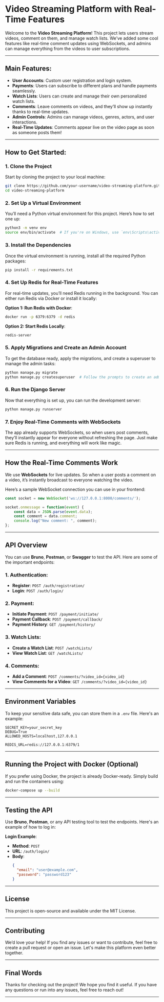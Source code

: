 # Video Streaming Platform with Real-Time Features

Welcome to the **Video Streaming Platform**! This project lets users stream videos, comment on them, and manage watch lists. We’ve added some cool features like real-time comment updates using WebSockets, and admins can manage everything from the videos to user subscriptions.

---

## Main Features:

- **User Accounts**: Custom user registration and login system.
- **Payments**: Users can subscribe to different plans and handle payments seamlessly.
- **Watch Lists**: Users can create and manage their own personalized watch lists.
- **Comments**: Leave comments on videos, and they’ll show up instantly thanks to real-time updates.
- **Admin Controls**: Admins can manage videos, genres, actors, and user interactions.
- **Real-Time Updates**: Comments appear live on the video page as soon as someone posts them!

---

## How to Get Started:

### 1. Clone the Project

Start by cloning the project to your local machine:

```bash
git clone https://github.com/your-username/video-streaming-platform.git
cd video-streaming-platform
```

### 2. Set Up a Virtual Environment

You’ll need a Python virtual environment for this project. Here’s how to set one up:

```bash
python3 -m venv env
source env/bin/activate  # If you're on Windows, use `env\Scripts\activate`
```

### 3. Install the Dependencies

Once the virtual environment is running, install all the required Python packages:

```bash
pip install -r requirements.txt
```

### 4. Set Up Redis for Real-Time Features

For real-time updates, you’ll need Redis running in the background. You can either run Redis via Docker or install it locally:

**Option 1: Run Redis with Docker**:
```bash
docker run -p 6379:6379 -d redis
```

**Option 2: Start Redis Locally**:
```bash
redis-server
```

### 5. Apply Migrations and Create an Admin Account

To get the database ready, apply the migrations, and create a superuser to manage the admin tasks:

```bash
python manage.py migrate
python manage.py createsuperuser  # Follow the prompts to create an admin user
```

### 6. Run the Django Server

Now that everything is set up, you can run the development server:

```bash
python manage.py runserver
```

### 7. Enjoy Real-Time Comments with WebSockets

The app already supports WebSockets, so when users post comments, they’ll instantly appear for everyone without refreshing the page. Just make sure Redis is running, and everything will work like magic.

---

## How the Real-Time Comments Work

We use **WebSockets** for live updates. So when a user posts a comment on a video, it’s instantly broadcast to everyone watching the video.

Here’s a sample WebSocket connection you can use in your frontend:

```javascript
const socket = new WebSocket('ws://127.0.0.1:8000/comments/');

socket.onmessage = function(event) {
    const data = JSON.parse(event.data);
    const comment = data.comment;
    console.log("New comment: ", comment);
};
```

---

## API Overview

You can use **Bruno**, **Postman**, or **Swagger** to test the API. Here are some of the important endpoints:

### 1. **Authentication**:
- **Register**: `POST /auth/registration/`
- **Login**: `POST /auth/login/`

### 2. **Payment**:
- **Initiate Payment**: `POST /payment/initiate/`
- **Payment Callback**: `POST /payment/callback/`
- **Payment History**: `GET /payment/history/`

### 3. **Watch Lists**:
- **Create a Watch List**: `POST /watchLists/`
- **View Watch List**: `GET /watchLists/`

### 4. **Comments**:
- **Add a Comment**: `POST /comments/?video_id={video_id}`
- **View Comments for a Video**: `GET /comments/?video_id={video_id}`

---

## Environment Variables

To keep your sensitive data safe, you can store them in a `.env` file. Here's an example:

```
SECRET_KEY=your_secret_key
DEBUG=True
ALLOWED_HOSTS=localhost,127.0.0.1

REDIS_URL=redis://127.0.0.1:6379/1
```

---

## Running the Project with Docker (Optional)

If you prefer using Docker, the project is already Docker-ready. Simply build and run the containers using:

```bash
docker-compose up --build
```

---

## Testing the API

Use **Bruno**, **Postman**, or any API testing tool to test the endpoints. Here's an example of how to log in:

**Login Example**:

- **Method**: `POST`
- **URL**: `/auth/login/`
- **Body**:
  ```json
  {
    "email": "user@example.com",
    "password": "password123"
  }
  ```

---

## License

This project is open-source and available under the MIT License.

---

## Contributing

We’d love your help! If you find any issues or want to contribute, feel free to create a pull request or open an issue. Let's make this platform even better together.

---

## Final Words

Thanks for checking out the project! We hope you find it useful. If you have any questions or run into any issues, feel free to reach out!

---
